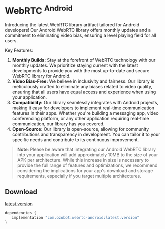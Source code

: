 # WebRTC <sup>Android</sup>

Introducing the latest WebRTC library artifact tailored for Android developers! Our Android WebRTC
library offers monthly updates and a commitment to eliminating video bias, ensuring a level playing
field for all users.

Key Features:

1) **Monthly Builds:** Stay at the forefront of WebRTC technology with our monthly updates. We
   prioritize staying current with the latest developments to provide you with the most up-to-date
   and secure WebRTC library for Android.
2) **Video Bias-Free:** We believe in inclusivity and fairness. Our library is meticulously crafted
   to eliminate any biases related to video quality, ensuring that all users have equal access and
   experience when using your application.
3) **Compatibility:** Our library seamlessly integrates with Android projects, making it easy for
   developers to implement real-time communication features in their apps. Whether you're building a
   messaging app, video conferencing platform, or any other application requiring real-time
   communication, our library has you covered.
4) **Open-Source:** Our library is open-source, allowing for community contributions and
   transparency in development. You can tailor it to your specific needs and contribute to its
   continuous improvement.

> **Note**: Please be aware that integrating our Android WebRTC library into your application will
> add approximately 10MB to the size of your APK per architecture. While this increase in size is
> necessary to provide the full range of features and optimizations, we recommend considering the
> implications for your app's download and storage requirements, especially if you target multiple
> architectures.

## Download

[latest.version](https://github.com/ozobot/webrtc/packages/1956052)

```gradle
dependencies {
   implementation "com.ozobot:webrtc-android:latest.version"
}
```